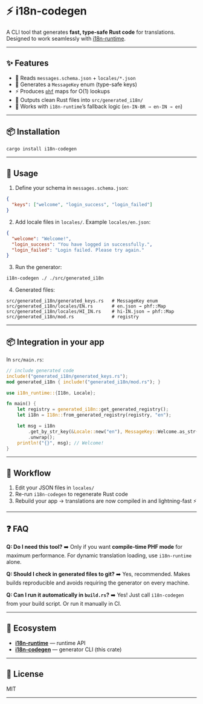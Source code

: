 # ⚡ i18n-codegen

A CLI tool that generates **fast, type-safe Rust code** for translations.  
Designed to work seamlessly with [i18n-runtime](https://crates.io/crates/i18n-runtime).

---

## ✨ Features
- 🔧 Reads `messages.schema.json` + `locales/*.json`
- 🔑 Generates a `MessageKey` enum (type-safe keys)
- ⚡ Produces [`phf`](https://crates.io/crates/phf) maps for O(1) lookups
- 📂 Outputs clean Rust files into `src/generated_i18n/`
- 🔄 Works with `i18n-runtime`’s fallback logic (`en-IN-BR → en-IN → en`)

---

## 📦 Installation

```bash
cargo install i18n-codegen
````

---

## 🚀 Usage

1. Define your schema in `messages.schema.json`:

```json
{
  "keys": ["welcome", "login_success", "login_failed"]
}
```

2. Add locale files in `locales/`. Example `locales/en.json`:

```json
{
  "welcome": "Welcome!",
  "login_success": "You have logged in successfully.",
  "login_failed": "Login failed. Please try again."
}
```

3. Run the generator:

```bash
i18n-codegen ./ ./src/generated_i18n
```

4. Generated files:

```
src/generated_i18n/generated_keys.rs   # MessageKey enum
src/generated_i18n/locales/EN.rs       # en.json → phf::Map
src/generated_i18n/locales/HI_IN.rs    # hi-IN.json → phf::Map
src/generated_i18n/mod.rs              # registry
```

---

## 📦 Integration in your app

In `src/main.rs`:

```rust
// include generated code
include!("generated_i18n/generated_keys.rs");
mod generated_i18n { include!("generated_i18n/mod.rs"); }

use i18n_runtime::{I18n, Locale};

fn main() {
    let registry = generated_i18n::get_generated_registry();
    let i18n = I18n::from_generated_registry(registry, "en");

    let msg = i18n
        .get_by_str_key(&Locale::new("en"), MessageKey::Welcome.as_str())
        .unwrap();
    println!("{}", msg); // Welcome!
}
```

---

## 🔄 Workflow

1. Edit your JSON files in `locales/`
2. Re-run `i18n-codegen` to regenerate Rust code
3. Rebuild your app → translations are now compiled in and lightning-fast ⚡

---

## ❓ FAQ

**Q: Do I need this tool?**
➡️ Only if you want **compile-time PHF mode** for maximum performance.
For dynamic translation loading, use `i18n-runtime` alone.

**Q: Should I check in generated files to git?**
➡️ Yes, recommended. Makes builds reproducible and avoids requiring the generator on every machine.

**Q: Can I run it automatically in `build.rs`?**
➡️ Yes! Just call `i18n-codegen` from your build script. Or run it manually in CI.

---

## 🧩 Ecosystem

* [**i18n-runtime**](https://crates.io/crates/i18n-runtime) — runtime API
* [**i18n-codegen**](https://crates.io/crates/i18n-codegen) — generator CLI (this crate)

---

## 📜 License

MIT

---